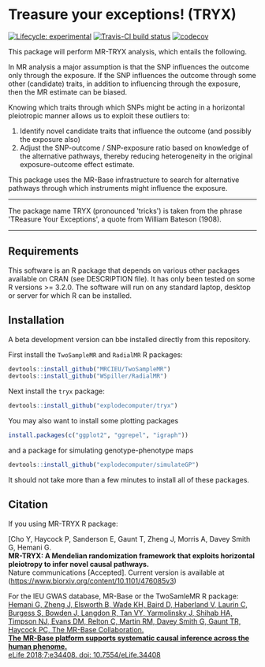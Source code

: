 # Treasure your exceptions! (TRYX)

<!-- badges: start -->
[![Lifecycle:
experimental](https://img.shields.io/badge/lifecycle-maturing-blue.svg)](https://www.tidyverse.org/lifecycle/#maturing) [![Travis-CI build status](https://travis-ci.org/explodecomputer/tryx.svg?branch=master)](https://travis-ci.org/explodecomputer/tryx) [![codecov](https://codecov.io/github/explodecomputer/tryx/branch/master/graphs/badge.svg)](https://codecov.io/github/explodecomputer/tryx)

<!-- badges: end -->

This package will perform MR-TRYX analysis, which entails the following. 

In MR analysis a major assumption is that the SNP influences the outcome only through the exposure. If the SNP influences the outcome through some other (candidate) traits, in addition to influencing through the exposure, then the MR estimate can be biased.

Knowing which traits through which SNPs might be acting in a horizontal pleiotropic manner allows us to exploit these outliers to:

1. Identify novel candidate traits that influence the outcome (and possibly the exposure also)
2. Adjust the SNP-outcome / SNP-exposure ratio based on knowledge of the alternative pathways, thereby reducing heterogeneity in the original exposure-outcome effect estimate.

This package uses the MR-Base infrastructure to search for alternative pathways through which instruments might influence the exposure.

---

The package name TRYX (pronounced 'tricks') is taken from the phrase 'TReasure Your Exceptions', a quote from William Bateson (1908). 

--- 

## Requirements

This software is an R package that depends on various other packages available on CRAN (see DESCRIPTION file). It has only been tested on some R versions >= 3.2.0. The software will run on any standard laptop, desktop or server for which R can be installed.

## Installation

A beta development version can bbe installed directly from this repository.

First install the `TwoSampleMR` and `RadialMR` R packages:

```r
devtools::install_github("MRCIEU/TwoSampleMR")
devtools::install_github("WSpiller/RadialMR")
```

Next install the `tryx` package:

```r
devtools::install_github("explodecomputer/tryx")
```

You may also want to install some plotting packages

```r
install.packages(c("ggplot2", "ggrepel", "igraph"))
```

and a package for simulating genotype-phenotype maps

```r
devtools::install_github("explodecomputer/simulateGP")
```

It should not take more than a few minutes to install all of these packages.


## Citation

If you using MR-TRYX R package:

[Cho Y, Haycock P, Sanderson E, Gaunt T, Zheng J, Morris A, Davey Smith G, Hemani G. </br>
**MR-TRYX: A Mendelian randomization framework that exploits horizontal pleiotropy to infer novel causal pathways.** <br/>
Nature communications [Accepted]. Current version is available at (https://www.biorxiv.org/content/10.1101/476085v3)

For the IEU GWAS database, MR-Base or the TwoSamleMR R package:
[Hemani G, Zheng J, Elsworth B, Wade KH, Baird D, Haberland V, Laurin C, Burgess S, Bowden J, Langdon R, Tan VY, Yarmolinsky J, Shihab HA, Timpson NJ, Evans DM, Relton C, Martin RM, Davey Smith G, Gaunt TR, Haycock PC, The MR-Base Collaboration.</br>
**The MR-Base platform supports systematic causal inference across the human phenome.** <br/>
eLife 2018;7:e34408. doi: 10.7554/eLife.34408](https://elifesciences.org/articles/34408)



